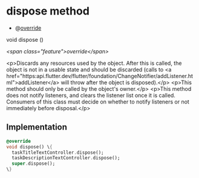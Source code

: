 


# dispose method







- @[override](https:api.flutter.dev/flutter/dart-core/override-constant.html)

void dispose
()

_\<span class="feature"\>override\</span\>_



\<p\>Discards any resources used by the object. After this is called, the
object is not in a usable state and should be discarded (calls to
\<a href="https:api.flutter.dev/flutter/foundation/ChangeNotifier/addListener.html"\>addListener\</a\> will throw after the object is disposed).\</p\>
\<p\>This method should only be called by the object's owner.\</p\>
\<p\>This method does not notify listeners, and clears the listener list once
it is called. Consumers of this class must decide on whether to notify
listeners or not immediately before disposal.\</p\>



## Implementation

```dart
@override
void dispose() \{
  taskTitleTextController.dispose();
  taskDescriptionTextController.dispose();
  super.dispose();
\}
```







